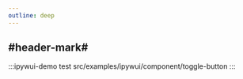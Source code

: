```yaml
---
outline: deep
---
```


## #header-mark#
:::ipywui-demo test
src/examples/ipywui/component/toggle-button
:::
